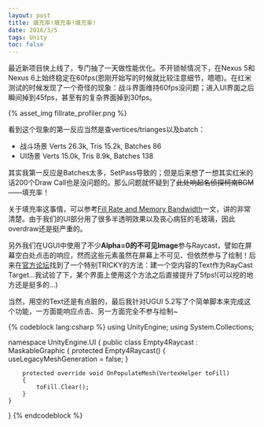 ```yaml
---
layout: post
title: 填充率!填充率!填充率!
date: 2016/3/5
tags: Unity
toc: false
---
```


最近新项目快上线了，专门抽了一天做性能优化。不开锁帧情况下，在Nexus 5和Nexus 6上始终稳定在60fps(恩刚开始写的时候就比较注意细节，嗯嗯)。在红米测试的时候发现了一个奇怪的现象：战斗界面维持60fps没问题；进入UI界面之后瞬间掉到45fps，甚至有的复杂界面掉到30fps。

<!--more-->

{% asset_img fillrate_profiler.png %}

看到这个现象的第一反应当然是查vertices/trianges以及batch：

- 战斗场景 Verts 26.3k, Tris 15.2k, Batches 86
- UI场景 Verts 15.0k, Tris 8.9k, Batches 138

其实我第一反应是Batches太多，SetPass导致的；但是后来想了一想其实红米的话200个Draw Call也是没问题的。那么问题就怀疑到了<del>此处响起名侦探柯南BGM</del>——填充率！

关于填充率这事情，可以参考[Fill Rate and Memory Bandwidth](http://www.ping.be/~pin10741/fillbandw.htm)一文，讲的非常清楚。由于我们的UI部分用了很多半透明效果以及丧心病狂的毛玻璃，因此overdraw还是挺严重的。

另外我们在UGUI中使用了不少**Alpha=0的不可见Image**参与Raycast，譬如在屏幕空白处点击的响应，然而这些元素虽然在屏幕上不可见、但依然参与了绘制！后来在[官方论坛](http://answers.unity3d.com/questions/1091618/ui-panel-without-image-component-as-raycast-target.html)找到了一个特别TRICKY的方法：建一个空内容的Text作为RayCast Target...我试验了下，某个界面上使用这个方法之后直接提升了5fps!(可以挖的地方还是挺多的...)

当然，用空的Text还是有点脏的，最后我针对UGUI 5.2写了个简单脚本来完成这个功能，一方面能响应点击、另一方面完全不参与绘制~

{% codeblock lang:csharp %}
using UnityEngine;
using System.Collections;

namespace UnityEngine.UI
{
    public class Empty4Raycast : MaskableGraphic
    {
        protected Empty4Raycast()
        {
            useLegacyMeshGeneration = false;
        }

        protected override void OnPopulateMesh(VertexHelper toFill)
        {
            toFill.Clear();
        }
    }
}
{% endcodeblock %}